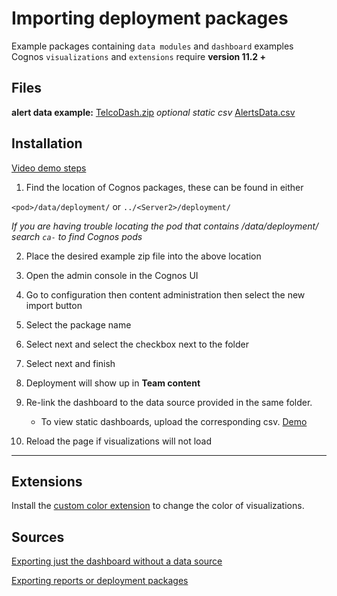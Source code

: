 # Importing deployment packages
Example packages containing `data modules` and `dashboard` examples  <br />
Cognos `visualizations` and `extensions` require **version 11.2 +** 

## Files

**alert data example:** [TelcoDash.zip](telcoDash/TelcoDash.zip)
_optional static csv_ [AlertsData.csv](telcoDash/AlertsData.csv)

## Installation 
[Video demo steps](videoSteps/ImportDemo.mov)

1. Find the location of Cognos packages, these can be found in either

`<pod>/data/deployment/` 
or
`../<Server2>/deployment/`

_If you are having trouble locating the pod that contains /data/deployment/ search `ca-` to find Cognos pods_

2. Place the desired example zip file into the above location

3. Open the admin console in the Cognos UI

4. Go to configuration then content administration then select the new import button

5. Select the package name

6. Select next and select the checkbox next to the folder

7. Select next and finish

8. Deployment will show up in **Team content**

9. Re-link the dashboard to the data source provided in the same folder.
    - To view static dashboards, upload the corresponding csv. [Demo](videoSteps/StaticCSVUpload.mov)

10. Reload the page if visualizations will not load
---
## Extensions 
Install the [custom color extension](https://accelerator.ca.analytics.ibm.com/bi/?perspective=authoring&pathRef=.public_folders%2FIBM%2BAccelerator%2BCatalog%2FContent%2FEXT00064&id=i208E818772C44592A1CFDDC59C6E48A1&objRef=i208E818772C44592A1CFDDC59C6E48A1&action=run&format=HTML&cmPropStr=%7B%22id%22%3A%22i208E818772C44592A1CFDDC59C6E48A1%22%2C%22type%22%3A%22reportView%22%2C%22defaultName%22%3A%22EXT00064%22%2C%22permissions%22%3A%5B%22execute%22%2C%22read%22%2C%22traverse%22%5D%7D) to change the color of visualizations.


## Sources 

[Exporting just the dashboard without a data source](https://www.ibm.com/support/pages/how-importexport-dashboard-specification-ibm-Cognos-analytics)

[Exporting reports or deployment packages](https://www.ibm.com/support/pages/how-move-Cognos-analytics-reports-dashboards-and-data-modules-one-environment-another)
